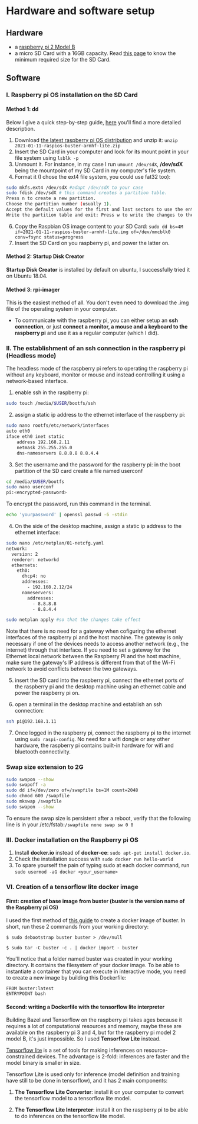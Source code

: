 # Hardware and software setup
## Hardware
- a [raspberry pi 2 Model B](https://www.raspberrypi.org/products/raspberry-pi-2-model-b/)
- a micro SD Card with a 16GB capacity. Read [this page](https://www.raspberrypi.org/documentation/installation/sd-cards.md) to know the minimum required size for the SD Card.

## Software
### I. Raspberry pi OS installation on the SD Card

#### Method 1: dd
Below I give a quick step-by-step guide, [here](https://www.raspberrypi.org/documentation/installation/installing-images/linux.md) you'll find a more detailed description.
1. Download [the latest raspberry pi OS distribution](https://www.raspberrypi.org/downloads/raspberry-pi-os/) and unzip it: `unzip 2021-01-11-raspios-buster-armhf-lite.zip`
2. Insert the SD Card in your computer and look for its mount point in your file system using `lsblk -p`
4. Unmount it. For instance, in my case I run `umount /dev/sdX`, **/dev/sdX** being the mountpoint of my SD Card in my computer's file system.
5. Format it (I chose the ext4 file system, you could use fat32 too):
  ```bash
  sudo mkfs.ext4 /dev/sdX #adapt /dev/sdX to your case
  sudo fdisk /dev/sdX # this command creates a partition table.
  Press n to create a new partition.
  Choose the partition number (usually 1).
  Accept the default values for the first and last sectors to use the entire disk.
  Write the partition table and exit: Press w to write the changes to the disk and exit.
  ``` 
6. Copy the Raspbian OS image content to your SD Card: `sudo dd bs=4M if=2021-01-11-raspios-buster-armhf-lite.img of=/dev/mmcblk0 conv=fsync status=progress`
7. Insert the SD Card on you raspberry pi, and power the latter on.

#### Method 2: Startup Disk Creator
**Startup Disk Creator** is installed by default on ubuntu, I successfully tried it on Ubuntu 18.04.

#### Method 3: rpi-imager
This is the easiest method of all. You don't even need to download the .img file of the operating system in your computer.


- To communicate with the raspberry pi, you can either setup an **ssh connection**, or just **connect a monitor, a mouse and a keyboard to the raspberry pi** and use it as a regular computer (which I did).

### II. The establishment of an ssh connection in the raspberry pi (Headless mode)
The headless mode of the raspberry pi refers to operating the raspberry pi without any keyboard, monitor or mouse and instead controlling it using a network-based interface.
1. enable ssh in the raspberry pi:
```bash
sudo touch /media/$USER/bootfs/ssh
```
2. assign a static ip address to the ethernet interface of the raspberry pi:
```bash
sudo nano rootfs/etc/network/interfaces
auto eth0
iface eth0 inet static
    address 192.168.2.11
    netmask 255.255.255.0
    dns-nameservers 8.8.8.8 8.8.4.4
```
3. Set the username and the password for the raspberry pi: in the boot partition of the SD card create a file named userconf
```bash
cd /media/$USER/bootfs
sudo nano userconf
pi:<encrypted-password>
```
To encrypt the password, run this command in the terminal.
```bash
echo 'yourpassword' | openssl passwd -6 -stdin
```
4. On the side of the desktop machine, assign a static ip address to the ethernet interface:
```bash
sudo nano /etc/netplan/01-netcfg.yaml
network:
  version: 2
  renderer: networkd
  ethernets:
    eth0:
      dhcp4: no
      addresses:
        - 192.168.2.12/24
      nameservers:
        addresses:
          - 8.8.8.8
          - 8.8.4.4
```
```bash
sudo netplan apply #so that the changes take effect
```
Note that there is no need for a gateway when cofiguring the ethernet interfaces of the raspberry pi and the host machine. The gateway is only necessary if one of the devices needs to access another network (e.g., the internet) through that interface. If you need to set a gateway for the Ethernet local network between the Raspberry Pi and the host machine, make sure the gateway's IP address is different from that of the Wi-Fi network to avoid conflicts between the two gateways.

5. insert the SD card into the raspberry pi, connect the ethernet ports of the raspberry pi and the desktop machine using an ethernet cable and power the raspberry pi on.

6. open a terminal in the desktop machine and establish an ssh connection:
```bash
ssh pi@192.168.1.11
```

7. Once logged in the raspberry pi, connect the raspberry pi to the internet using ```sudo raspi-config```. No need for a wifi dongle or any other hardware, the raspberry pi contains built-in hardware for wifi and bluetooth connectivity.

### Swap size extension to 2G
```bash
sudo swapon --show
sudo swapoff -a
sudo dd if=/dev/zero of=/swapfile bs=1M count=2048
sudo chmod 600 /swapfile
sudo mkswap /swapfile
sudo swapon --show
```
To ensure the swap size is persistent after a reboot, verify that the following line is in your /etc/fstab:```/swapfile none swap sw 0 0```

### III. Docker installation on the Raspberry pi OS
1. Install **docker.io** instead of **docker-ce**: `sudo apt-get install docker.io`.
2. Check the installation success with `sudo docker run hello-world`
3. To spare yourself the pain of typing sudo at each docker command, run `sudo usermod -aG docker <your_username>`

### VI. Creation of a tensorflow lite docker image
#### First: creation of base image from buster (buster is the version name of the Raspberry pi OS)
I used the first method of [this guide](https://docs.docker.com/develop/develop-images/baseimages/) to create a docker image of buster.
In short, run these 2 commands from your working directory:

`$ sudo debootstrap buster buster > /dev/null`

`$ sudo tar -C buster -c . | docker import - buster`

You'll notice that a folder named buster was created in your working directory. It contains the filesystem of your docker image.
To be able to instantiate a container that you can execute in interactive mode, you need to create a new image by building this Dockerfile:
```
FROM buster:latest
ENTRYPOINT bash
```
#### Second: writing a Dockerfile with the tensorflow lite interpreter

Building Bazel and Tensorflow on the raspberry pi takes ages because it requires a lot of computational resources and memory, maybe these are available on the raspberry pi 3 and 4, but for the raspberry pi model 2 model B, it's just impossible. So I used **Tensorflow Lite** instead.

[Tensorflow lite](https://www.tensorflow.org/lite/guide) is a set of tools for making inferences on resource-constrained devices. The advantage is 2-fold: inferences are faster and the model binary is smaller in size.

Tensorflow Lite is used only for inference (model definition and training have still to be done in tensorflow), and it has 2 main components:

1. **The Tensorflow Lite Converter**: install it on your computer to convert the tensorflow model to a tensorflow lite model.

2. **The Tensorflow Lite Interpreter**: install it on the raspberry pi to be able to do inferences on the tensorflow lite model.
